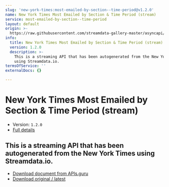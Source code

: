```yaml
---
slug: 'new-york-times:most-emailed-by-section--time-period@v1.2.0'
name: New York Times Most Emailed by Section & Time Period (stream)
service: most-emailed-by-section--time-period
layout: default
origin: >-
  https://raw.githubusercontent.com/streamdata-gallery-master/asyncapi/master/_listings/new-york-times/new-york-times-most-emailed-by-section--time-period-stream-async.md
info:
  title: New York Times Most Emailed by Section & Time Period (stream)
  version: 1.2.0
  description: >-
    This is a streaming API that has been autogenerated from the New York Times
    using Streamdata.io.
termsOfService: ''
externalDocs: {}

---
```

# New York Times Most Emailed by Section & Time Period (stream)

* Version: `1.2.0`
* [Full details](../html/new-york-times:most-emailed-by-section--time-period@v1.2.0.html)



## This is a streaming API that has been autogenerated from the New York Times using Streamdata.io.



* [Download document from APIs.guru](https://raw.githubusercontent.com/APIs-guru/asyncapi-directory/master/docs/APIs/new-york-times%3Amost-emailed-by-section--time-period%40v1.2.0.yaml)
* [Download original / latest](https://raw.githubusercontent.com/streamdata-gallery-master/asyncapi/master/_listings/new-york-times/new-york-times-most-emailed-by-section--time-period-stream-async.md)

<script type="application/ld+json">
{
  "@context": "http://schema.org/",
  "@type": "WebAPI",
  "description": "This is a streaming API that has been autogenerated from the New York Times using Streamdata.io.",
  "documentation": "",

  "name": "New York Times Most Emailed by Section & Time Period (stream)"
}
</script>
